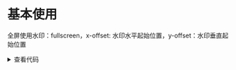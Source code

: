 # 基本使用

全屏使用水印：fullscreen，x-offset: 水印水平起始位置，y-offset：水印垂直起始位置

<WaterMark/>

<details>
<summary>查看代码</summary>

```vue
<template>
  <y-water-mark>
    <div>倒萨倒萨倒萨倒萨倒萨</div>
    <div>倒萨倒萨倒萨倒萨倒萨</div>
    <div>倒萨倒萨倒萨倒萨倒萨</div>
    <div>倒萨倒萨倒萨倒萨倒萨</div>
    <div>倒萨倒萨倒萨倒萨倒萨</div>
    <div>倒萨倒萨倒萨倒萨倒萨</div>
  </y-water-mark>
</template>
```

</details>

